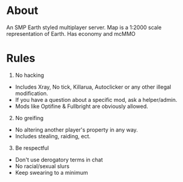 # About
An SMP Earth styled multiplayer server. Map is a 1:2000 scale representation of Earth. Has economy and mcMMO

# Rules
1. No hacking
  - Includes Xray, No tick, Killarua, Autoclicker or any other illegal modification.
  - If you have a question about a specific mod, ask a helper/admin.
  - Mods like Optifine & Fullbright are obviously allowed.
2. No greifing
  - No altering another player's property in any way.
  - Includes stealing, raiding, ect.
3. Be respectful
  - Don't use derogatory terms in chat
  - No racial/sexual slurs
  - Keep swearing to a minimum
